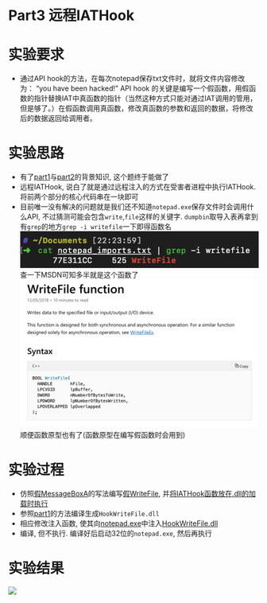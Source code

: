 # Part3 远程IATHook

# 实验要求
- 通过API hook的方法，在每次notepad保存txt文件时，就将文件内容修改为： “you have been hacked!”
API hook 的关键是编写一个假函数，用假函数的指针替换IAT中真函数的指针（当然这种方式只能对通过IAT调用的管用，但是够了。）在假函数调用真函数，修改真函数的参数和返回的数据，将修改后的数据返回给调用者。

# 实验思路
- 有了[part1](../part1/part1.md)与[part2](../part2/part2.md)的背景知识, 这个题终于能做了
- 远程IATHook, 说白了就是通过远程注入的方式在受害者进程中执行IATHook. 将前两个部分的核心代码串在一块即可
- 目前唯一没有解决的问题就是我们还不知道`notepad.exe`保存文件时会调用什么API, 不过猜测可能会包含`write`,`file`这样的关键字. `dumpbin`取导入表再拿到有`grep`的地方`grep -i writefile`一下即得函数名  
	![](grep.png)  
	查一下MSDN可知多半就是这个函数了
	![](writefile_msdn.png)  
	顺便函数原型也有了(函数原型在编写假函数时会用到)

# 实验过程
- 仿照[假MessageBoxA](../part2/main.cpp#L16)的写法编写[假WriteFile](HookWriteFile.cpp#L16), 并[将IATHook函数放在.dll的加载时执行](HookWriteFile.cpp#L46)
- 参照[part1](../part1/part1.md)的方法编译生成`HookWriteFile.dll`
- 相应修改注入函数, 使其向[notepad.exe](Inject.cpp#L7)中注入[HookWriteFile.dll](Inject.cpp#L6)
- 编译, 但不执行. 编译好后启动32位的`notepad.exe`, 然后再执行

# 实验结果
![](part3_result.gif)